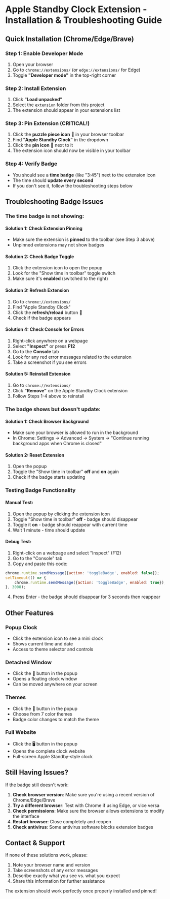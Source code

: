 # Apple Standby Clock Extension - Installation & Troubleshooting Guide

## Quick Installation (Chrome/Edge/Brave)

### Step 1: Enable Developer Mode
1. Open your browser
2. Go to `chrome://extensions/` (or `edge://extensions/` for Edge)
3. Toggle **"Developer mode"** in the top-right corner

### Step 2: Install Extension
1. Click **"Load unpacked"**
2. Select the `extension` folder from this project
3. The extension should appear in your extensions list

### Step 3: Pin Extension (CRITICAL!)
1. Click the **puzzle piece icon** 🧩 in your browser toolbar
2. Find **"Apple Standby Clock"** in the dropdown
3. Click the **pin icon** 📌 next to it
4. The extension icon should now be visible in your toolbar

### Step 4: Verify Badge
- You should see a **time badge** (like "3:45") next to the extension icon
- The time should **update every second**
- If you don't see it, follow the troubleshooting steps below

## Troubleshooting Badge Issues

### The time badge is not showing:

#### Solution 1: Check Extension Pinning
- Make sure the extension is **pinned** to the toolbar (see Step 3 above)
- Unpinned extensions may not show badges

#### Solution 2: Check Badge Toggle
1. Click the extension icon to open the popup
2. Look for the "Show time in toolbar" toggle switch
3. Make sure it's **enabled** (switched to the right)

#### Solution 3: Refresh Extension
1. Go to `chrome://extensions/`
2. Find "Apple Standby Clock"
3. Click the **refresh/reload** button 🔄
4. Check if the badge appears

#### Solution 4: Check Console for Errors
1. Right-click anywhere on a webpage
2. Select **"Inspect"** or press **F12**
3. Go to the **Console** tab
4. Look for any red error messages related to the extension
5. Take a screenshot if you see errors

#### Solution 5: Reinstall Extension
1. Go to `chrome://extensions/`
2. Click **"Remove"** on the Apple Standby Clock extension
3. Follow Steps 1-4 above to reinstall

### The badge shows but doesn't update:

#### Solution 1: Check Browser Background
- Make sure your browser is allowed to run in the background
- In Chrome: Settings → Advanced → System → "Continue running background apps when Chrome is closed"

#### Solution 2: Reset Extension
1. Open the popup
2. Toggle the "Show time in toolbar" **off** and **on** again
3. Check if the badge starts updating

### Testing Badge Functionality

#### Manual Test:
1. Open the popup by clicking the extension icon
2. Toggle "Show time in toolbar" **off** - badge should disappear
3. Toggle it **on** - badge should reappear with current time
4. Wait 1 minute - time should update

#### Debug Test:
1. Right-click on a webpage and select "Inspect" (F12)
2. Go to the "Console" tab
3. Copy and paste this code:
```javascript
chrome.runtime.sendMessage({action: 'toggleBadge', enabled: false});
setTimeout(() => {
    chrome.runtime.sendMessage({action: 'toggleBadge', enabled: true});
}, 3000);
```
4. Press Enter - the badge should disappear for 3 seconds then reappear

## Other Features

### Popup Clock
- Click the extension icon to see a mini clock
- Shows current time and date
- Access to theme selector and controls

### Detached Window
- Click the 📱 button in the popup
- Opens a floating clock window
- Can be moved anywhere on your screen

### Themes
- Click the 🎨 button in the popup
- Choose from 7 color themes
- Badge color changes to match the theme

### Full Website
- Click the 🖥️ button in the popup
- Opens the complete clock website
- Full-screen Apple Standby-style clock

## Still Having Issues?

If the badge still doesn't work:

1. **Check browser version**: Make sure you're using a recent version of Chrome/Edge/Brave
2. **Try a different browser**: Test with Chrome if using Edge, or vice versa
3. **Check permissions**: Make sure the browser allows extensions to modify the interface
4. **Restart browser**: Close completely and reopen
5. **Check antivirus**: Some antivirus software blocks extension badges

## Contact & Support

If none of these solutions work, please:
1. Note your browser name and version
2. Take screenshots of any error messages
3. Describe exactly what you see vs. what you expect
4. Share this information for further assistance

The extension should work perfectly once properly installed and pinned!
